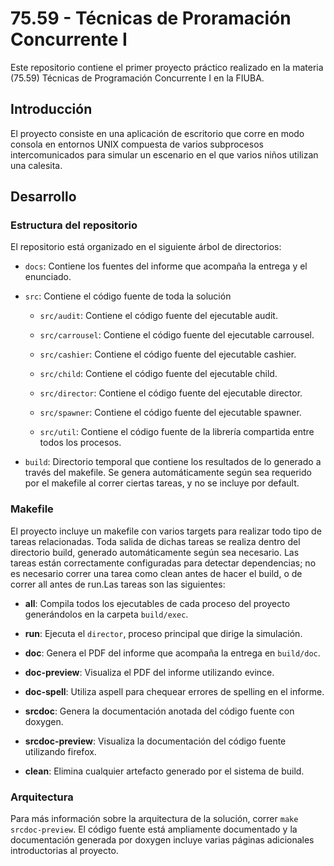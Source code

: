 # 75.59 - Técnicas de Proramación Concurrente I

Este repositorio contiene el primer proyecto práctico realizado en la materia
(75.59) Técnicas de Programación Concurrente I en la FIUBA.

## Introducción

El proyecto consiste en una aplicación de escritorio que corre en modo consola
en entornos UNIX compuesta de varios subprocesos intercomunicados para simular
un escenario en el que varios niños utilizan una calesita.

## Desarrollo

### Estructura del repositorio

El repositorio está organizado en el siguiente árbol de directorios:

* `docs`: Contiene los fuentes del informe que acompaña la entrega y el
  enunciado.

* `src`: Contiene el código fuente de toda la solución

  * `src/audit`: Contiene el código fuente del ejecutable audit.

  * `src/carrousel`: Contiene el código fuente del ejecutable carrousel.

  * `src/cashier`: Contiene el código fuente del ejecutable cashier.

  * `src/child`: Contiene el código fuente del ejecutable child.

  * `src/director`: Contiene el código fuente del ejecutable director.

  * `src/spawner`: Contiene el código fuente del ejecutable spawner.

  * `src/util`: Contiene el código fuente de la librería compartida entre todos
    los procesos.

* `build`: Directorio temporal que contiene los resultados de lo generado a
  través del makefile. Se genera automáticamente según sea requerido por el
makefile al correr ciertas tareas, y no se incluye por default.

### Makefile

El proyecto incluye un makefile con varios targets para realizar todo tipo de
tareas relacionadas. Toda salida de dichas tareas se realiza dentro del
directorio build, generado automáticamente según sea necesario. Las tareas
están correctamente configuradas para detectar dependencias; no es necesario
correr una tarea como clean antes de hacer el build, o de correr all antes de
run.Las tareas son las siguientes:

* **all**: Compila todos los ejecutables de cada proceso del proyecto
  generándolos en la carpeta `build/exec`.

* **run**: Ejecuta el `director`, proceso principal que dirige la simulación.

* **doc**: Genera el PDF del informe que acompaña la entrega en `build/doc`.

* **doc-preview**: Visualiza el PDF del informe utilizando evince.

* **doc-spell**: Utiliza aspell para chequear errores de spelling en el
  informe.

* **srcdoc**: Genera la documentación anotada del código fuente con doxygen.

* **srcdoc-preview**: Visualiza la documentación del código fuente utilizando
  firefox.

* **clean**: Elimina cualquier artefacto generado por el sistema de build.

### Arquitectura

Para más información sobre la arquitectura de la solución, correr `make
srcdoc-preview`. El código fuente está ampliamente documentado y la
documentación generada por doxygen incluye varias páginas adicionales
introductorias al proyecto.
